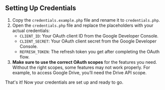 ## Setting Up Credentials

1. Copy the `credentials.example.php` file and rename it to `credentials.php`.
2. Open the `credentials.php` file and replace the placeholders with your actual credentials:
   - `CLIENT_ID`: Your OAuth client ID from the Google Developer Console.
   - `CLIENT_SECRET`: Your OAuth client secret from the Google Developer Console.
   - `REFRESH_TOKEN`: The refresh token you get after completing the OAuth flow.
3. **Make sure to use the correct OAuth scopes** for the features you need. Without the right scopes, some features may not work properly. For example, to access Google Drive, you’ll need the Drive API scope.

That's it! Now your credentials are set up and ready to go.
